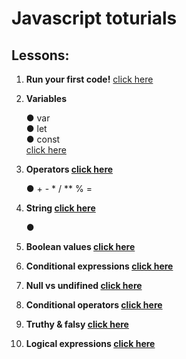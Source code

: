 # Javascript toturials

## Lessons:

<ol>
  <li><p><strong>Run your first code!</strong> <a href="./lesson01/index.js">click here<a/></p></li>
  <li><p><strong>Variables</strong></p></li> 
    <span>&#9679; var</span>
    <br>
    <span>&#9679; let</span>
    <br>
    <span>&#9679; const</span>
    <br>
    <a href="./lesson02/index.js">click here<a/>
  <li><p><strong>Operators <a href="./lesson03/index.js">click here<a/></strong></p></li>
    <span>&#9679; +   -   *   /   **   %   =</span>
  <li><p><strong>String <a href="./lesson04/index.js">click here<a/></strong></p></li>
    <span>&#9679;</span>
  <li><p><strong>Boolean values <a href="./lesson05/index.js">click here<a/></strong></p></li>
  <li><p><strong>Conditional expressions <a href="./lesson06/index.js">click here<a/></strong></p></li>
  <li><p><strong>Null vs undifined <a href="./lesson07/index.js">click here<a/></strong></p></li>
  <li><p><strong>Conditional operators <a href="./lesson08/index.js">click here<a/></strong></p></li>
  <li><p><strong>Truthy & falsy <a href="./lesson09/index.js">click here<a/></strong></p></li>
  <li><p><strong>Logical expressions <a href="./lesson10/index.js">click here<a/></strong></p></li>

  
</ol>

